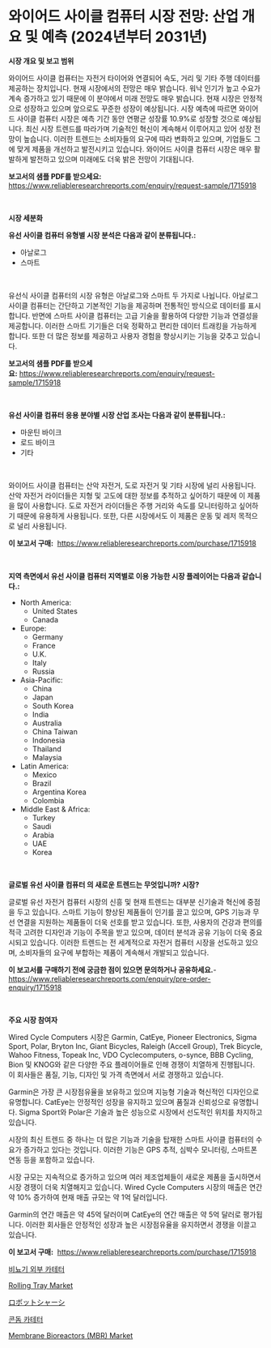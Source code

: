 <p><h1>와이어드 사이클 컴퓨터 시장 전망: 산업 개요 및 예측 (2024년부터 2031년)</h1></p><p><strong>시장 개요 및 보고 범위</strong></p>
<p><p>와이어드 사이클 컴퓨터는 자전거 타이어와 연결되어 속도, 거리 및 기타 주행 데이터를 제공하는 장치입니다. 현재 시장에서의 전망은 매우 밝습니다. 워낙 인기가 높고 수요가 계속 증가하고 있기 때문에 이 분야에서 미래 전망도 매우 밝습니다. 현재 시장은 안정적으로 성장하고 있으며 앞으로도 꾸준한 성장이 예상됩니다. 시장 예측에 따르면 와이어드 사이클 컴퓨터 시장은 예측 기간 동안 연평균 성장률 10.9%로 성장할 것으로 예상됩니다. 최신 시장 트렌드를 따라가며 기술적인 혁신이 계속해서 이루어지고 있어 성장 전망이 높습니다. 이러한 트렌드는 소비자들의 요구에 따라 변화하고 있으며, 기업들도 그에 맞게 제품을 개선하고 발전시키고 있습니다. 와이어드 사이클 컴퓨터 시장은 매우 활발하게 발전하고 있으며 미래에도 더욱 밝은 전망이 기대됩니다.</p></p>
<p><strong>보고서의 샘플 PDF를 받으세요:</strong> <a href="https://www.reliableresearchreports.com/enquiry/request-sample/1715918">https://www.reliableresearchreports.com/enquiry/request-sample/1715918</a></p>
<p>&nbsp;</p>
<p><strong>시장 세분화</strong></p>
<p><strong>유선 사이클 컴퓨터 유형별 시장 분석은 다음과 같이 분류됩니다.:</strong></p>
<p><ul><li>아날로그</li><li>스마트</li></ul></p>
<p>&nbsp;</p>
<p><p>유선식 사이클 컴퓨터의 시장 유형은 아날로그와 스마트 두 가지로 나뉩니다. 아날로그 사이클 컴퓨터는 간단하고 기본적인 기능을 제공하며 전통적인 방식으로 데이터를 표시합니다. 반면에 스마트 사이클 컴퓨터는 고급 기술을 활용하여 다양한 기능과 연결성을 제공합니다. 이러한 스마트 기기들은 더욱 정확하고 편리한 데이터 트래킹을 가능하게 합니다. 또한 더 많은 정보를 제공하고 사용자 경험을 향상시키는 기능을 갖추고 있습니다.</p></p>
<p><strong>보고서의 샘플 PDF를 받으세요:</strong>&nbsp;<a href="https://www.reliableresearchreports.com/enquiry/request-sample/1715918">https://www.reliableresearchreports.com/enquiry/request-sample/1715918</a></p>
<p>&nbsp;</p>
<p><strong> 유선 사이클 컴퓨터 응용 분야별 시장 산업 조사는 다음과 같이 분류됩니다.:</strong></p>
<p><ul><li>마운틴 바이크</li><li>로드 바이크</li><li>기타</li></ul></p>
<p>&nbsp;</p>
<p><p>와이어드 사이클 컴퓨터는 산악 자전거, 도로 자전거 및 기타 시장에 널리 사용됩니다. 산악 자전거 라이더들은 지형 및 고도에 대한 정보를 추적하고 싶어하기 때문에 이 제품을 많이 사용합니다. 도로 자전거 라이더들은 주행 거리와 속도를 모니터링하고 싶어하기 때문에 유용하게 사용됩니다. 또한, 다른 시장에서도 이 제품은 운동 및 레저 목적으로 널리 사용됩니다.</p></p>
<p><strong>이 보고서 구매:</strong>&nbsp; <a href="https://www.reliableresearchreports.com/purchase/1715918">https://www.reliableresearchreports.com/purchase/1715918</a></p>
<p>&nbsp;</p>
<p><strong>지역 측면에서 유선 사이클 컴퓨터 지역별로 이용 가능한 시장 플레이어는 다음과 같습니다.:</strong></p>
<p><ul>
    <li>
        North America:
        <ul>
            <li>United States</li>
            <li>Canada</li>
        </ul>
    </li>
    <li>
        Europe:
        <ul>
            <li>Germany</li>
            <li>France</li>
            <li>U.K.</li>
            <li>Italy</li>
            <li>Russia</li>
        </ul>
    </li>
    <li>
        Asia-Pacific:
        <ul>
            <li>China</li>
            <li>Japan</li>
            <li>South Korea</li>
            <li>India</li>
            <li>Australia</li>
            <li>China Taiwan</li>
            <li>Indonesia</li>
            <li>Thailand</li>
            <li>Malaysia</li>
        </ul>
    </li>
    <li>
        Latin America:
        <ul>
            <li>Mexico</li>
            <li>Brazil</li>
            <li>Argentina Korea</li>
            <li>Colombia</li>
        </ul>
    </li>
    <li>
        Middle East & Africa:
        <ul>
            <li>Turkey</li>
            <li>Saudi</li>
            <li>Arabia</li>
            <li>UAE</li>
            <li>Korea</li>
        </ul>
    </li>
    </ul></p>
<p>&nbsp;</p>
<p><strong>글로벌 유선 사이클 컴퓨터 의 새로운 트렌드는 무엇입니까? 시장?</strong></p>
<p><p>글로벌 유선 자전거 컴퓨터 시장의 신흥 및 현재 트렌드는 대부분 신기술과 혁신에 중점을 두고 있습니다. 스마트 기능이 향상된 제품들이 인기를 끌고 있으며, GPS 기능과 무선 연결을 지원하는 제품들이 더욱 선호를 받고 있습니다. 또한, 사용자의 건강과 편의를 적극 고려한 디자인과 기능이 주목을 받고 있으며, 데이터 분석과 공유 기능이 더욱 중요시되고 있습니다. 이러한 트렌드는 전 세계적으로 자전거 컴퓨터 시장을 선도하고 있으며, 소비자들의 요구에 부합하는 제품이 계속해서 개발되고 있습니다.</p></p>
<p><strong>이 보고서를 구매하기 전에 궁금한 점이 있으면 문의하거나 공유하세요.</strong>- <a href="https://www.reliableresearchreports.com/enquiry/pre-order-enquiry/1715918">https://www.reliableresearchreports.com/enquiry/pre-order-enquiry/1715918</a></p>
<p>&nbsp;</p>
<p><strong>주요 시장 참여자</strong></p>
<p><p>Wired Cycle Computers 시장은 Garmin, CatEye, Pioneer Electronics, Sigma Sport, Polar, Bryton Inc, Giant Bicycles, Raleigh (Accell Group), Trek Bicycle, Wahoo Fitness, Topeak Inc, VDO Cyclecomputers, o-synce, BBB Cycling, Bion 및 KNOG와 같은 다양한 주요 플레이어들로 인해 경쟁이 치열하게 진행됩니다. 이 회사들은 품질, 기능, 디자인 및 가격 측면에서 서로 경쟁하고 있습니다.</p><p>Garmin은 가장 큰 시장점유율을 보유하고 있으며 지능형 기술과 혁신적인 디자인으로 유명합니다. CatEye는 안정적인 성장을 유지하고 있으며 품질과 신뢰성으로 유명합니다. Sigma Sport와 Polar은 기술과 높은 성능으로 시장에서 선도적인 위치를 차지하고 있습니다.</p><p>시장의 최신 트렌드 중 하나는 더 많은 기능과 기술을 탑재한 스마트 사이클 컴퓨터의 수요가 증가하고 있다는 것입니다. 이러한 기능은 GPS 추적, 심박수 모니터링, 스마트폰 연동 등을 포함하고 있습니다.</p><p>시장 규모는 지속적으로 증가하고 있으며 여러 제조업체들이 새로운 제품을 출시하면서 시장 경쟁이 더욱 치열해지고 있습니다. Wired Cycle Computers 시장의 매출은 연간 약 10% 증가하여 현재 매출 규모는 약 1억 달러입니다.</p><p>Garmin의 연간 매출은 약 45억 달러이며 CatEye의 연간 매출은 약 5억 달러로 평가됩니다. 이러한 회사들은 안정적인 성장과 높은 시장점유율을 유지하면서 경쟁을 이끌고 있습니다.</p></p>
<p><strong>이 보고서 구매:</strong>&nbsp;&nbsp;<a href="https://www.reliableresearchreports.com/purchase/1715918">https://www.reliableresearchreports.com/purchase/1715918</a></p>
<p><p><a href="https://github.com/idcefvhkdut6/Market-Research-Report-List-1/blob/main/83424224623.md">비뇨기 외부 카테터</a></p><p><a href="https://github.com/lylyparadise/Market-Research-Report-List-2/blob/main/rolling-tray-market.md">Rolling Tray Market</a></p><p><a href="https://github.com/joaejkdzgyljvo6/Market-Research-Report-List-1/blob/main/25620265051.md">ロボットシャーシ</a></p><p><a href="https://github.com/vsap75a286l/Market-Research-Report-List-1/blob/main/71379754624.md">콘돔 카테터</a></p><p><a href="https://issuu.com/reportprime-2/docs/membrane-bioreactors-mbr-market-size-2030.pptx">Membrane Bioreactors (MBR) Market</a></p></p>
